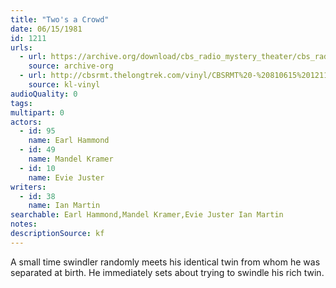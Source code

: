 ```yaml
---
title: "Two's a Crowd"
date: 06/15/1981
id: 1211
urls: 
  - url: https://archive.org/download/cbs_radio_mystery_theater/cbs_radio_mystery_theater-1201-1250.zip/cbs_radio_mystery_theater-1201-1250%2Fcbsrmt_1211_twos_a_crowd.mp3
    source: archive-org
  - url: http://cbsrmt.thelongtrek.com/vinyl/CBSRMT%20-%20810615%201211%20Two%27s%20A%20Crowd_afrts.mp3
    source: kl-vinyl
audioQuality: 0
tags: 
multipart: 0
actors:  
  - id: 95
    name: Earl Hammond  
  - id: 49
    name: Mandel Kramer  
  - id: 10
    name: Evie Juster
writers:  
  - id: 38
    name: Ian Martin
searchable: Earl Hammond,Mandel Kramer,Evie Juster Ian Martin
notes: 
descriptionSource: kf
---
```

A small time swindler randomly meets his identical twin from whom he was separated at birth. He immediately sets about trying to swindle his rich twin.